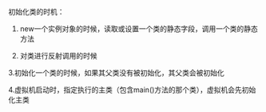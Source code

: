 初始化类的时机：

1. new一个实例对象的时候，读取或设置一个类的静态字段，调用一个类的静态方法

2. 对类进行反射调用的时候

3.初始化一个类的时候，如果其父类没有被初始化，其父类会被初始化

4.虚拟机启动时，指定执行的主类（包含main()方法的那个类），虚拟机会先初始化主类
